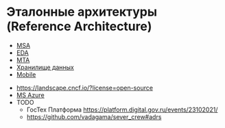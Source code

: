 # Эталонные архитектуры (Reference Architecture)

* [MSA](style/msa.md)
* [EDA](style/eda.md)
* [MTA](mta.md)
* [Хранилище данных](store.md)
* [Mobile](mobile.md)


- https://landscape.cncf.io/?license=open-source
- [MS Azure](https://docs.microsoft.com/ru-RU/azure/architecture/architectures/?filter=reference-architecture)
- TODO
  - ГосТех Платформа https://platform.digital.gov.ru/events/23102021/
  - https://github.com/vadagama/sever_crew#adrs
